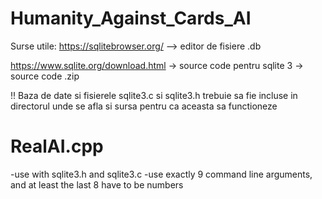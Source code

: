 # Humanity_Against_Cards_AI

Surse utile:
https://sqlitebrowser.org/ --> editor de fisiere .db

https://www.sqlite.org/download.html -> source code pentru sqlite 3 -> source code .zip

!! Baza de date si fisierele sqlite3.c si sqlite3.h trebuie sa fie incluse in directorul unde se afla si sursa pentru ca aceasta sa functioneze

# RealAI.cpp
-use with sqlite3.h and sqlite3.c
-use exactly 9 command line arguments, and at least the last 8 have to be numbers
